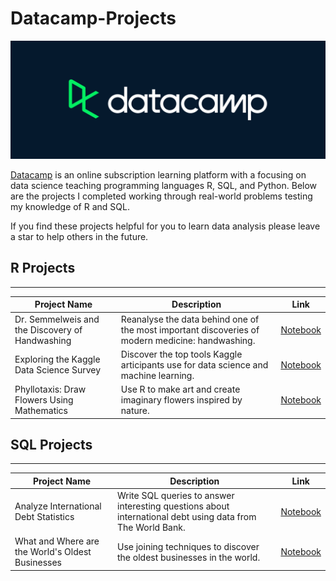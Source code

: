 # Datacamp-Projects

![Datacamp Logo](https://github.com/Ryan-OHanlon/Datacamp-Projects/blob/main/Datacamp-Logo.png)

[Datacamp](https://www.datacamp.com/) is an online subscription learning platform with a focusing on data science teaching programming languages R, SQL, and Python. Below are the projects I completed working through real-world problems testing my knowledge of R and SQL.

If you find these projects helpful for you to learn data analysis please leave a star to help others in the future.

## R Projects
------------
| Project Name        | Description           | Link  |
| ------------- |-------------| -----|
| Dr. Semmelweis and the Discovery of Handwashing   | Reanalyse the data behind one of the most important discoveries of modern medicine: handwashing. | [Notebook](https://github.com/Ryan-OHanlon/Datacamp-Projects/blob/main/R%20Projects/Dr.%20Semmelweis%20and%20the%20Discovery%20of%20Handwashing/notebook.ipynb) |
| Exploring the Kaggle Data Science Survey      | Discover the top tools Kaggle articipants use for data science and machine learning. | [Notebook](https://github.com/Ryan-OHanlon/Datacamp-Projects/blob/main/R%20Projects/Exploring%20the%20Kaggle%20Data%20Science%20Survey/notebook.ipynb) |
| Phyllotaxis: Draw Flowers Using Mathematics      | Use R to make art and create imaginary flowers inspired by nature.      | [Notebook](https://github.com/Ryan-OHanlon/Datacamp-Projects/blob/main/R%20Projects/Phyllotaxis%20Draw%20Flowers%20Using%20Mathematics/notebook.ipynb)   |

## SQL Projects
------
| Project Name        | Description           | Link  |
| ------------- |-------------| -----|
| Analyze International Debt Statistics      | Write SQL queries to answer interesting questions about international debt using data from The World Bank. | [Notebook](https://github.com/Ryan-OHanlon/Datacamp-Projects/blob/main/SQL%20Projects/Analyze%20International%20Debt%20Statistics/notebook.ipynb) |
| What and Where are the World's Oldest Businesses      | Use joining techniques to discover the oldest businesses in the world.      | [Notebook](https://github.com/Ryan-OHanlon/Datacamp-Projects/blob/main/SQL%20Projects/What%20and%20Where%20are%20the%20World's%20Oldest%20Businesses/notebook.ipynb)   |
